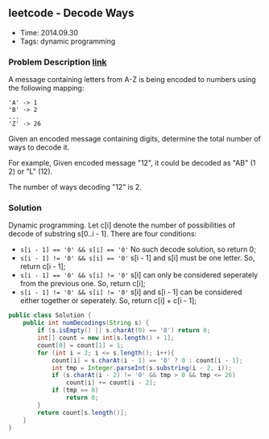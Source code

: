 ## leetcode - Decode Ways
- Time: 2014.09.30
- Tags: dynamic programming

### Problem Description [link][1]
A message containing letters from A-Z is being encoded to numbers using the following mapping:
```
'A' -> 1
'B' -> 2
...
'Z' -> 26
```
Given an encoded message containing digits, determine the total number of ways to decode it.

For example,
Given encoded message "12", it could be decoded as "AB" (1 2) or "L" (12).

The number of ways decoding "12" is 2.


### Solution
Dynamic programming. Let c[i] denote the number of possibilities of decode of substring s[0..i - 1]. 
There are four conditions:

- `s[i - 1] == '0' && s[i] == '0'` No such decode solution, so return 0;
- `s[i - 1] != '0' && s[i] == '0'` s[i - 1] and s[i] must be one letter. So, return c[i - 1];
- `s[i - 1] == '0' && s[i] != '0'` s[i] can only be considered seperately from the previous one. So, return c[i];
- `s[i - 1] != '0' && s[i] != '0'` s[i] and s[i - 1] can be considered either together or seperately. So, return c[i] + c[i - 1]; 


```java
public class Solution {
    public int numDecodings(String s) {
    	if (s.isEmpty() || s.charAt(0) == '0') return 0;
        int[] count = new int[s.length() + 1];
        count[0] = count[1] = 1;
        for (int i = 2; i <= s.length(); i++){
        	count[i] = s.charAt(i - 1) == '0' ? 0 : count[i - 1];
        	int tmp = Integer.parseInt(s.substring(i - 2, i));
        	if (s.charAt(i - 2) != '0' && tmp > 0 && tmp <= 26)
        		count[i] += count[i - 2];
        	if (tmp == 0)
        		return 0;
        }
        return count[s.length()];
    }
}
```

[1]: https://oj.leetcode.com/problems/decode-ways/ "decode-ways"

